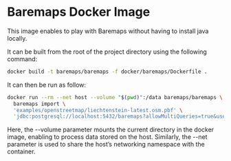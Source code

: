 # Baremaps Docker Image

This image enables to play with Baremaps without having to install java locally.

It can be built from the root of the project directory using the following command:

```bash
docker build -t baremaps/baremaps -f docker/baremaps/Dockerfile .
```

It can then be run as follow:

```bash
docker run --rm --net host --volume "$(pwd)":/data baremaps/baremaps \
  baremaps import \
  'examples/openstreetmap/liechtenstein-latest.osm.pbf' \
  'jdbc:postgresql://localhost:5432/baremaps?allowMultiQueries=true&user=baremaps&password=baremaps'
```

Here, the --volume parameter mounts the current directory in the docker image, enabling to process data stored on the host. Similarly, the --net parameter is used to share the host’s networking namespace with the container.